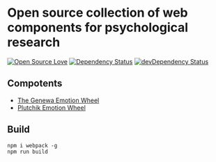 # Open source collection of web components for psychological research

[![Open Source Love](https://badges.frapsoft.com/os/v1/open-source.svg?v=103)](https://github.com/ellerbrock/open-source-badge/)
[![Dependency Status](https://david-dm.org/kwarpechowski/The-Geneva-Emotion-Wheel/status.svg)](https://david-dm.org/kwarpechowski/The-Geneva-Emotion-Wheel#info=dependencies)
[![devDependency Status](https://david-dm.org/kwarpechowski/The-Geneva-Emotion-Wheel/dev-status.svg)](https://david-dm.org/kwarpechowski/The-Geneva-Emotion-Wheel#info=devDependencies)

## Compotents
* [The Genewa Emotion Wheel](https://github.com/kwarpechowski/The-Geneva-Emotion-Wheel/tree/master/gew)
* [Plutchik Emotion Wheel](https://github.com/kwarpechowski/The-Geneva-Emotion-Wheel/tree/master/plutchik)

## Build
```
npm i webpack -g
npm run build
```
